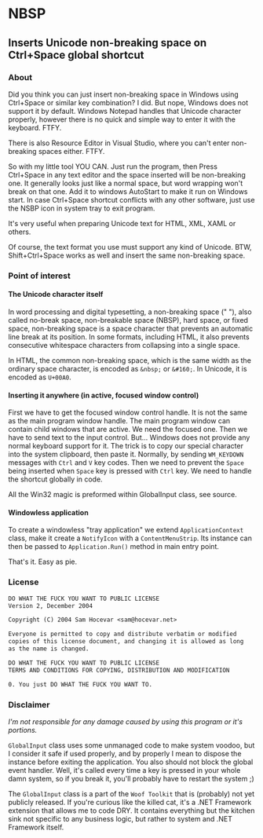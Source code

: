 ﻿# NBSP

## Inserts Unicode non-breaking space on Ctrl+Space global shortcut

### About

Did you think you can just insert non-breaking space in Windows using Ctrl+Space or similar key combination?
I did. But nope, Windows does not support it by default. Windows Notepad handles that Unicode character properly, however there is no quick and simple way to enter it with the keyboard. FTFY.

There is also Resource Editor in Visual Studio, where you can't enter non-breaking spaces either. FTFY.

So with my little tool YOU CAN. Just run the program, then Press Ctrl+Space in any text editor and the space inserted will be non-breaking one. It generally looks just like a normal space, but word wrapping won't break on that one. Add it to windows AutoStart to make it run on Windows start. In case Ctrl+Space shortcut conflicts with any other software, just use the NSBP icon in system tray to exit program.

It's very useful when preparing Unicode text for HTML, XML, XAML or others.

Of course, the text format you use must support any kind of Unicode. BTW, Shift+Ctrl+Space works as well and insert the same non-breaking space.

### Point of interest

#### The Unicode character itself

In word processing and digital typesetting, a non-breaking space (" "), also called no-break space, non-breakable space (NBSP), hard space, or fixed space, non-breaking space is a space character that prevents an automatic line break at its position. In some formats, including HTML, it also prevents consecutive whitespace characters from collapsing into a single space.

In HTML, the common non-breaking space, which is the same width as the ordinary space character, is encoded as `&nbsp;` or `&#160;`. In Unicode, it is encoded as `U+00A0`.

#### Inserting it anywhere (in active, focused window control)

First we have to get the focused window control handle. It is not the same as the main program window handle. The main program window can contain child windows that are active. We need the focused one.
Then we have to send text to the input control. But... Windows does not provide any normal keyboard support for it. The trick is to copy our special character into the system clipboard, then paste it. Normally, by sending `WM_KEYDOWN` messages with `Ctrl` and `V` key codes. Then we need to prevent the `Space` being inserted when `Space` key is pressed with `Ctrl` key. We need to handle the shortcut globally in code.

All the Win32 magic is preformed within GlobalInput class, see source.

#### Windowless application

To create a windowless "tray application" we extend `ApplicationContext` class, make it create a `NotifyIcon` with a `ContentMenuStrip`.
Its instance can then be passed to `Application.Run()` method in main entry point.

That's it. Easy as pie.

### License

```txt
DO WHAT THE FUCK YOU WANT TO PUBLIC LICENSE
Version 2, December 2004

Copyright (C) 2004 Sam Hocevar <sam@hocevar.net>

Everyone is permitted to copy and distribute verbatim or modified
copies of this license document, and changing it is allowed as long
as the name is changed.

DO WHAT THE FUCK YOU WANT TO PUBLIC LICENSE
TERMS AND CONDITIONS FOR COPYING, DISTRIBUTION AND MODIFICATION

0. You just DO WHAT THE FUCK YOU WANT TO.
```

### Disclaimer

_I'm not responsible for any damage caused by using this program or it's portions._

`GlobalInput` class uses some unmanaged code to make system voodoo, but I consider
it safe if used properly, and by properly I mean to dispose the instance before
exiting the application. You also should not block the global event handler.
Well, it's called every time a key is pressed in your whole damn system, so if you
break it, you'll probably have to restart the system ;)

The `GlobalInput` class is a part of the `Woof Toolkit` that is (probably) not yet publicly
released. If you're curious like the killed cat, it's a .NET Framework extension
that allows me to code DRY. It contains everything but the kitchen sink not specific
to any business logic, but rather to system and .NET Framework itself.
